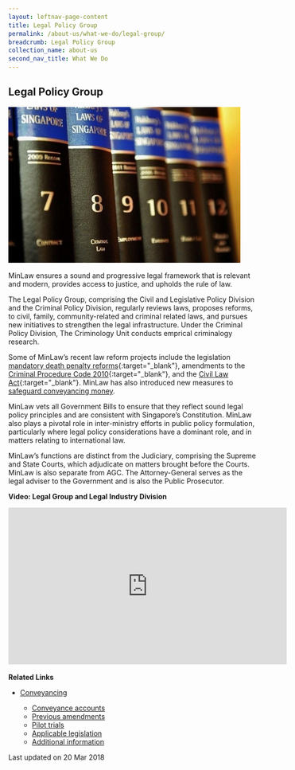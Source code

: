 ```yaml
---
layout: leftnav-page-content
title: Legal Policy Group
permalink: /about-us/what-we-do/legal-group/
breadcrumb: Legal Policy Group
collection_name: about-us
second_nav_title: What We Do
---
```


<style>
  .image {width: 600px;}
  .image img {max-width: 100%;}
</style>

Legal Policy Group
---

<div class="image">
  <img src="/images/1399988831399.jpg/" title="Legal Policy Group" alt="Legal Policy Group">
</div>

MinLaw ensures a sound and progressive legal framework that is relevant and modern, provides access to justice, and upholds the rule of law.

The Legal Policy Group, comprising the Civil and Legislative Policy Division and the Criminal Policy Division, regularly reviews laws, proposes reforms, to civil, family, community-related and criminal related laws, and pursues new initiatives to strengthen the legal infrastructure. Under the Criminal Policy Division, The Criminology Unit conducts emprical criminalogy research.

Some of MinLaw’s recent law reform projects include the legislation [mandatory death penalty reforms](/news/press-releases/fact-sheet-on-the-proposed-amendments-to-the-penal-code-and-criminal-procedure-code){:target="_blank"}, amendments to the [Criminal Procedure Code 2010](/news/parliamentary-speeches/second-reading-speech-by-law-minister-k-shanmugam-on-the-criminal-procedure-code-bill"){:target="_blank"}, and the [Civil Law Act](/news/parliamentary-speeches/second-reading-speech-by-minister-for-law-mr-k-shanmugam-on-the-civil-law-amendment-bill){:target="_blank"}. MinLaw has also introduced new measures to [safeguard conveyancing money](/about-us/what-we-do/conveyancing/).

MinLaw vets all Government Bills to ensure that they reflect sound legal policy principles and are consistent with Singapore’s Constitution. MinLaw also plays a pivotal role in inter-ministry efforts in public policy formulation, particularly where legal policy considerations have a dominant role, and in matters relating to international law.

MinLaw’s functions are distinct from the Judiciary, comprising the Supreme and State Courts, which adjudicate on matters brought before the Courts. MinLaw is also separate from AGC. The Attorney-General serves as the legal adviser to the Government and is also the Public Prosecutor.

**Video: Legal Group and Legal Industry Division**

<div class="bp-youtube"><iframe width="560" height="315" src="https://www.youtube.com/embed/0wJ9lvFkUXs?rel=0" title="Legal Group" frameborder="0" allow="accelerometer; autoplay; encrypted-media; gyroscope; picture-in-picture" allowfullscreen></iframe>
</div>

**Related Links**
<ul>
  <li>
    <a href="/about-us/what-we-do/conveyancing/">Conveyancing</a>
  </li>
  <ul>
    <li>
      <a href="/about-us/what-we-do/conveyancing-account/">Conveyance accounts</a>
    </li>
    <li>
      <a href="/about-us/what-we-do/previous-amendments/">Previous amendments</a>
    </li>
    <li>
      <a href="/about-us/what-we-do/pilot-trials/">Pilot trials</a>
    </li>
    <li>
      <a href="/about-us/what-we-do/applicable-legislation/">Applicable legislation</a>
    </li>
    <li>
      <a href="/about-us/what-we-do/additional-information/">Additional information</a>
    </li>
  </ul>
</ul>

<p class="right-side-updated">Last updated on 20 Mar 2018</p>

